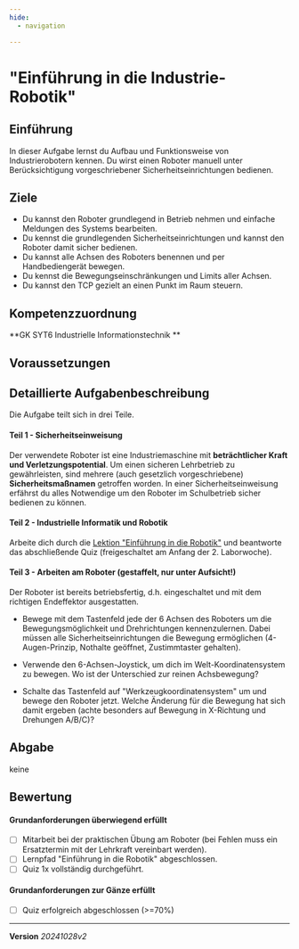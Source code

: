 ```yaml
---
hide:
  - navigation

---
```


# "Einführung in die Industrie-Robotik"

## Einführung
In dieser Aufgabe lernst du Aufbau und Funktionsweise von Industrierobotern kennen. Du wirst einen Roboter manuell unter Berücksichtigung vorgeschriebener Sicherheitseinrichtungen bedienen.

## Ziele
* Du kannst den Roboter grundlegend in Betrieb nehmen und einfache Meldungen des Systems bearbeiten. 
* Du kennst die grundlegenden Sicherheitseinrichtungen und kannst den Roboter damit sicher bedienen.
* Du kannst alle Achsen des Roboters benennen und per Handbediengerät bewegen. 
* Du kennst die Bewegungseinschränkungen und Limits aller Achsen. 
* Du kannst den TCP gezielt an einen Punkt im Raum steuern.

## Kompetenzzuordnung
**GK SYT6 Industrielle Informationstechnik **  

## Voraussetzungen

## Detaillierte Aufgabenbeschreibung

Die Aufgabe teilt sich in drei Teile.

#### Teil 1 - Sicherheitseinweisung
Der verwendete Roboter ist eine Industriemaschine mit **beträchtlicher Kraft und Verletzungspotential**. Um einen sicheren Lehrbetrieb zu gewährleisten, sind mehrere (auch gesetzlich vorgeschriebene) **Sicherheitsmaßnamen** getroffen worden. In einer Sicherheitseinweisung erfährst du alles Notwendige um den Roboter im Schulbetrieb sicher bedienen zu können.

#### Teil 2 - Industrielle Informatik und Robotik
Arbeite dich durch die [Lektion "Einführung in die Robotik"](https://elearning.tgm.ac.at/mod/lesson/view.php?id=147233) und beantworte das abschließende Quiz (freigeschaltet am Anfang der 2. Laborwoche).

#### Teil 3 - Arbeiten am Roboter (gestaffelt, nur unter Aufsicht!)
Der Roboter ist bereits betriebsfertig, d.h. eingeschaltet und mit dem richtigen Endeffektor ausgestatten.

* Bewege mit dem Tastenfeld jede der 6 Achsen des Roboters um die Bewegungsmöglichkeit und Drehrichtungen kennenzulernen. Dabei müssen alle Sicherheitseinrichtungen die Bewegung ermöglichen (4-Augen-Prinzip, Nothalte geöffnet, Zustimmtaster gehalten).

* Verwende den 6-Achsen-Joystick, um dich im Welt-Koordinatensystem zu bewegen. Wo ist der Unterschied zur reinen Achsbewegung?

* Schalte das Tastenfeld auf "Werkzeugkoordinatensystem" um und bewege den Roboter jetzt. Welche Änderung für die Bewegung hat sich damit ergeben (achte besonders auf Bewegung in X-Richtung und Drehungen A/B/C)?

## Abgabe
keine

## Bewertung

#### Grundanforderungen **überwiegend erfüllt**
- [ ] Mitarbeit bei der praktischen Übung am Roboter (bei Fehlen muss ein Ersatztermin mit der Lehrkraft vereinbart werden).
- [ ] Lernpfad "Einführung in die Robotik" abgeschlossen.
- [ ] Quiz 1x vollständig durchgeführt.

#### Grundanforderungen **zur Gänze erfüllt**
- [ ] Quiz erfolgreich abgeschlossen (>=70%)

------

**Version** *20241028v2*